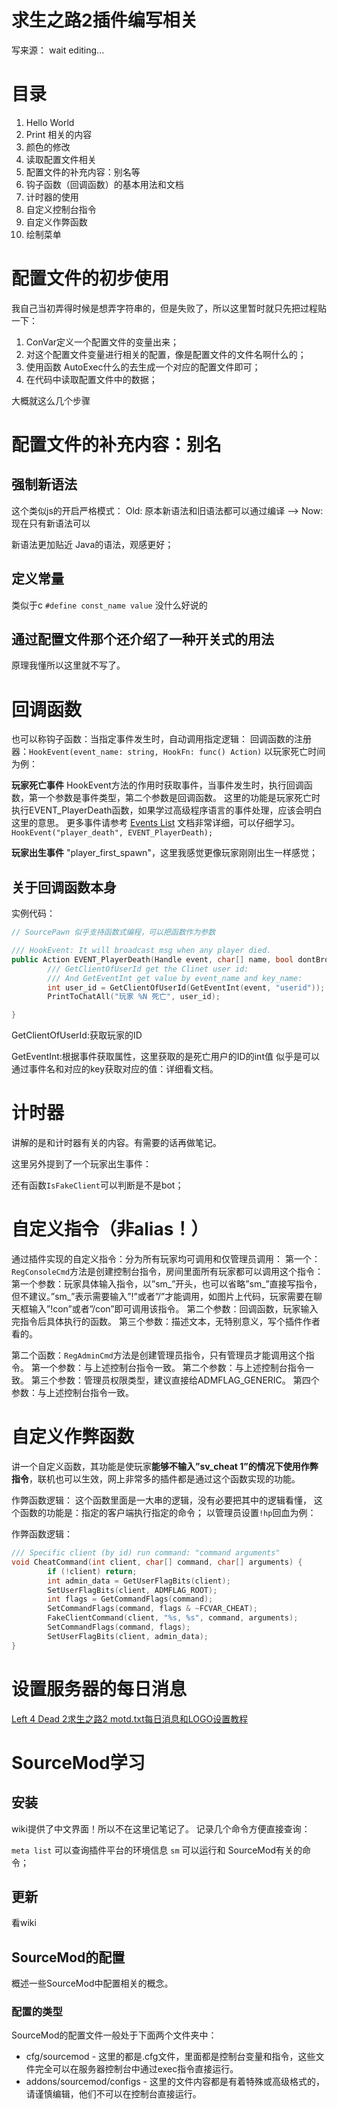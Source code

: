 # 求生之路2插件编写相关
写来源： wait editing...

# 目录
1. Hello World
1. Print 相关的内容
1. 颜色的修改
1. 读取配置文件相关
1. 配置文件的补充内容：别名等
1. 钩子函数（回调函数）的基本用法和文档
1. 计时器的使用
1. 自定义控制台指令
1. 自定义作弊函数
1. 绘制菜单

# 配置文件的初步使用
我自己当初弄得时候是想弄字符串的，但是失败了，所以这里暂时就只先把过程贴一下：
1. ConVar定义一个配置文件的变量出来；
1. 对这个配置文件变量进行相关的配置，像是配置文件的文件名啊什么的；
1. 使用函数 AutoExec什么的去生成一个对应的配置文件即可；
1. 在代码中读取配置文件中的数据；

大概就这么几个步骤

# 配置文件的补充内容：别名
## 强制新语法
这个类似js的开启严格模式：
Old: 原本新语法和旧语法都可以通过编译 --> Now: 现在只有新语法可以

新语法更加贴近 Java的语法，观感更好；

## 定义常量
类似于c
`#define const_name value`
没什么好说的

## 通过配置文件那个还介绍了一种开关式的用法
原理我懂所以这里就不写了。

# 回调函数

也可以称钩子函数：当指定事件发生时，自动调用指定逻辑：
回调函数的注册器：`HookEvent(event_name: string, HookFn: func() Action)`
以玩家死亡时间为例：

**玩家死亡事件**
HookEvent方法的作用时获取事件，当事件发生时，执行回调函数，第一个参数是事件类型，第二个参数是回调函数。
这里的功能是玩家死亡时执行EVENT_PlayerDeath函数，如果学过高级程序语言的事件处理，应该会明白这里的意思。
更多事件请参考 [Events List](https://wiki.alliedmods.net/Left_4_Dead_2_Events)
文档非常详细，可以仔细学习。
`HookEvent("player_death", EVENT_PlayerDeath);`

**玩家出生事件**
"player_first_spawn"，这里我感觉更像玩家刚刚出生一样感觉；


## 关于回调函数本身
实例代码：
```cpp
// SourcePawn 似乎支持函数式编程，可以把函数作为参数

/// HookEvent: It will broadcast msg when any player died.
public Action EVENT_PlayerDeath(Handle event, char[] name, bool dontBroadcast) {
        /// GetClientOfUserId get the Clinet user id:
        /// And GetEventInt get value by event_name and key_name:
        int user_id = GetClientOfUserId(GetEventInt(event, "userid"));
        PrintToChatAll("玩家 %N 死亡", user_id);

}
```

GetClientOfUserId:获取玩家的ID

GetEventInt:根据事件获取属性，这里获取的是死亡用户的ID的int值
似乎是可以通过事件名和对应的key获取对应的值：详细看文档。


# 计时器
讲解的是和计时器有关的内容。有需要的话再做笔记。

这里另外提到了一个玩家出生事件：

还有函数`IsFakeClient`可以判断是不是bot；

# 自定义指令（非alias！）
通过插件实现的自定义指令：分为所有玩家均可调用和仅管理员调用：
第一个：`RegConsoleCmd`方法是创建控制台指令，房间里面所有玩家都可以调用这个指令：
第一个参数：玩家具体输入指令，以”sm_”开头，也可以省略”sm_”直接写指令，但不建议。”sm_”表示需要输入”!”或者”/”才能调用，如图片上代码，玩家需要在聊天框输入”!con”或者”/con”即可调用该指令。
第二个参数：回调函数，玩家输入完指令后具体执行的函数。
第三个参数：描述文本，无特别意义，写个插件作者看的。

第二个函数：`RegAdminCmd`方法是创建管理员指令，只有管理员才能调用这个指令。
第一个参数：与上述控制台指令一致。
第二个参数：与上述控制台指令一致。
第三个参数：管理员权限类型，建议直接给ADMFLAG_GENERIC。
第四个参数：与上述控制台指令一致。

# 自定义作弊函数
讲一个自定义函数，其功能是使玩家**能够不输入”sv_cheat 1”的情况下使用作弊指令**，联机也可以生效，网上非常多的插件都是通过这个函数实现的功能。

作弊函数逻辑：
这个函数里面是一大串的逻辑，没有必要把其中的逻辑看懂，
这个函数的功能是：指定的客户端执行指定的命令；
以管理员设置`!hp`回血为例：

作弊函数逻辑：
```cpp
/// Specific client (by id) run command: "command arguments"
void CheatCommand(int client, char[] command, char[] arguments) {
        if (!client) return;
        int admin_data = GetUserFlagBits(client);
        SetUserFlagBits(client, ADMFLAG_ROOT);
        int flags = GetCommandFlags(command);
        SetCommandFlags(command, flags & ~FCVAR_CHEAT);
        FakeClientCommand(client, "%s, %s", command, arguments);
        SetCommandFlags(command, flags);
        SetUserFlagBits(client, admin_data);
}
```

# 设置服务器的每日消息
[Left 4 Dead 2求生之路2 motd.txt每日消息和LOGO设置教程](https://www.bilibili.com/video/BV18h411k71X/)

# SourceMod学习
## 安装
wiki提供了中文界面！所以不在这里记笔记了。
记录几个命令方便直接查询：

`meta list` 可以查询插件平台的环境信息
`sm` 可以运行和 SourceMod有关的命令；

## 更新
看wiki

## SourceMod的配置
概述一些SourceMod中配置相关的概念。
### 配置的类型
SourceMod的配置文件一般处于下面两个文件夹中：
- cfg/sourcemod - 这里的都是.cfg文件，里面都是控制台变量和指令，这些文件完全可以在服务器控制台中通过exec指令直接运行。
- addons/sourcemod/configs - 这里的文件内容都是有着特殊或高级格式的，请谨慎编辑，他们不可以在控制台直接运行。


